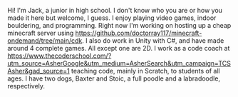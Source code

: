 Hi! I'm Jack, a junior in high school. I don't know who you are or how you made it here but welcome, I guess.
I enjoy playing video games, indoor bouldering, and programming.
Right now I'm working on hosting up a cheap minecraft server using https://github.com/doctorray117/minecraft-ondemand/tree/main/cdk.
I also do work in Unity with C#, and have made around 4 complete games. All except one are 2D.
I work as a code coach at https://www.thecoderschool.com/?utm_source=AsherGoogle&utm_medium=AsherSearch&utm_campaign=TCSAsher&gad_source=1 teaching code, mainly in Scratch, to students of all ages.
I have two dogs, Baxter and Stoic, a full poodle and a labradoodle, respectively.
